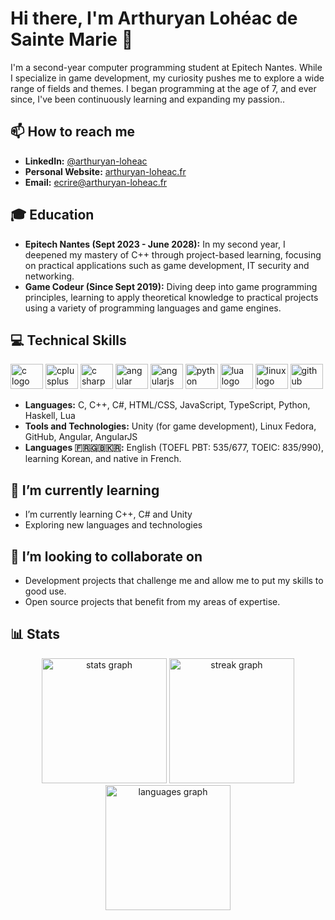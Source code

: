 # Hi there, I'm Arthuryan Lohéac de Sainte Marie 👋

I'm a second-year computer programming student at Epitech Nantes. While I specialize in game development, my curiosity pushes me to explore a wide range of fields and themes. I began programming at the age of 7, and ever since, I've been continuously learning and expanding my passion..

## 📫 How to reach me
- **LinkedIn:** <a href="https://www.linkedin.com/in/arthuryan-loheac/">@arthuryan-loheac</a>
- **Personal Website:** <a href="https://arthuryan-loheac.fr">arthuryan-loheac.fr</a>
- **Email:** ecrire@arthuryan-loheac.fr

## 🎓 Education
- **Epitech Nantes (Sept 2023 - June 2028):** In my second year, I deepened my mastery of C++ through project-based learning, focusing on practical applications such as game development, IT security and networking.
- **Game Codeur (Since Sept 2019):** Diving deep into game programming principles, learning to apply theoretical knowledge to practical projects using a variety of programming languages and game engines.

## 💻 Technical Skills</h3>

<div align="left">
  <img src="https://cdn.jsdelivr.net/gh/devicons/devicon/icons/c/c-original.svg" height="40" width="52" alt="c logo"  />
  <img src="https://cdn.jsdelivr.net/gh/devicons/devicon/icons/cplusplus/cplusplus-original.svg" height="40" width="52" alt="cplusplus logo"  />
  <img src="https://cdn.jsdelivr.net/gh/devicons/devicon/icons/csharp/csharp-original.svg" height="40" width="52" alt="c sharp logo"  />
  <img src="https://cdn.jsdelivr.net/gh/devicons/devicon/icons/angular/angular-original.svg" height="40" width="52" alt="angular logo"  />
  <img src="https://cdn.jsdelivr.net/gh/devicons/devicon/icons/angularjs/angularjs-original.svg" height="40" width="52" alt="angularjs logo"  />
  <img src="https://cdn.jsdelivr.net/gh/devicons/devicon/icons/python/python-original.svg" height="40" width="52" alt="python logo"  />
  <img src="https://cdn.jsdelivr.net/gh/devicons/devicon/icons/lua/lua-original.svg" height="40" width="52" alt="lua logo"  />
  <img src="https://cdn.jsdelivr.net/gh/devicons/devicon/icons/linux/linux-original.svg" height="40" width="52" alt="linux logo"  />
  <img src="https://cdn.jsdelivr.net/gh/devicons/devicon/icons/git/git-original.svg" height="40" width="52" alt="github logo"  />
</div>
  
- **Languages:** C, C++, C#, HTML/CSS, JavaScript, TypeScript, Python, Haskell, Lua
- **Tools and Technologies:** Unity (for game development), Linux Fedora, GitHub, Angular, AngularJS
- **Languages 🇫🇷🇬🇧🇰🇷:** English (TOEFL PBT: 535/677, TOEIC: 835/990), learning Korean, and native in French.

## 🌱 I’m currently learning

- I’m currently learning C++, C# and Unity
- Exploring new languages and technologies

## 👯 I’m looking to collaborate on
- Development projects that challenge me and allow me to put my skills to good use.
- Open source projects that benefit from my areas of expertise.

## 📊 Stats

<div align="center">
  <img src="https://github-readme-stats-delta-brown-84.vercel.app/api?username=ArthuryanLoheac&show_icons=true&hide=&theme=dark&count_private=true&hide_border=false" height="200" alt="stats graph"  />
  <img src="https://streak-stats.demolab.com?user=ArthuryanLoheac&locale=en&mode=daily&theme=dark&hide_border=false&border_radius=5&count_private=true&date_format=j M[ Y]&order=3" height="200" alt="streak graph"  />
  <img src="https://github-readme-stats-delta-brown-84.vercel.app/api/top-langs/?username=ArthuryanLoheac&langs_count=10&theme=dark&&count_private=truehide_border=false&locale=en&custom_title=Top%20%Languages&layout=compact" height="200" alt="languages graph"  />
</div>
